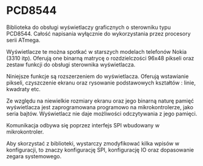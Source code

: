 # PCD8544

Biblioteka do obsługi wyświetlaczy graficznych o sterowniku typu PCD8544.
Całość napisania wyłącznie do wykorzystania przez procesory serii ATmega.

Wyświetlacze te można spotkać w starszych modelach telefonów Nokia (3310 itp). 
Oferują one binarną matrycę o rozdzielczości 96x48 pikseli oraz zestaw funkcji 
do obsługi sterownika wyświetlacza.

Niniejsze funkcje są rozszerzeniem do wyświetlacza. Oferują wstawianie pikseli,
czyszczenie ekranu oraz rysowanie podstawowych kształtów : linie, kwadraty etc. 

Ze względu na niewielkie rozmiary ekranu oraz jego binarną naturę pamięć wyświetlacza
jest zaprogramowana programowo na mikrokontrolerze, jako seria bajtów. Wyświetlacz 
nie daje możliwości odczytywania z jego pamięci.

Komunikacja odbywa się poprzez interfejs SPI wbudowany w mikrokontroler.

Aby skorzystać z biblioteki, wystarczy zmodyfikować kilka wpisów w konfiguracji, to znaczy 
konfigurację SPI, konfigurację IO oraz dopasowanie zegara systemowego.
